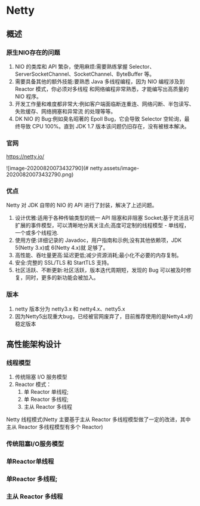 # Netty

## 概述

###  原生NIO存在的问题

1. NIO 的类库和 API 繁杂，使用麻烦:需要熟练掌握 Selector、ServerSocketChannel、SocketChannel、ByteBuffer 等。
2. 需要具备其他的额外技能:要熟悉 Java 多线程编程，因为 NIO 编程涉及到 Reactor 模式，你必须对多线程 和网络编程非常熟悉，才能编写出高质量的 NIO 程序。
3. 开发工作量和难度都非常大:例如客户端面临断连重连、网络闪断、半包读写、失败缓存、网络拥塞和异常流 的处理等等。
4. DK NIO 的 Bug:例如臭名昭著的 Epoll Bug，它会导致 Selector 空轮询，最终导致 CPU 100%。直到 JDK 1.7 版本该问题仍旧存在，没有被根本解决。

###  官网

https://netty.io/

![image-20200820073432790](# netty.assets/image-20200820073432790.png)

###  优点

Netty 对 JDK 自带的 NIO 的 API 进行了封装，解决了上述问题。

1. 设计优雅:适用于各种传输类型的统一 API 阻塞和非阻塞 Socket;基于灵活且可扩展的事件模型，可以清晰地分离关注点;高度可定制的线程模型 - 单线程，一个或多个线程池.
2. 使用方便:详细记录的 Javadoc，用户指南和示例;没有其他依赖项，JDK 5(Netty 3.x)或 6(Netty 4.x)就 足够了。
3. 高性能、吞吐量更高:延迟更低;减少资源消耗;最小化不必要的内存复制。
4. 安全:完整的 SSL/TLS 和 StartTLS 支持。
5. 社区活跃、不断更新:社区活跃，版本迭代周期短，发现的 Bug 可以被及时修复，同时，更多的新功能会被加入。

###  版本

1. netty 版本分为 netty3.x 和 netty4.x、netty5.x
2. 因为Netty5出现重大bug，已经被官网废弃了，目前推荐使用的是Netty4.x的稳定版本



## 高性能架构设计





###  线程模型 

1. 传统阻塞 I/O 服务模型
2. Reactor 模式：
   1. 单 Reactor 单线程;
   2. 单 Reactor 多线程;
   3. 主从 Reactor 多线程

Netty 线程模式(Netty 主要基于主从 Reactor 多线程模型做了一定的改进，其中主从 Reactor 多线程模型有多个 Reactor)

###  传统阻塞I/O服务模型



###  单Reactor单线程

###  单Reactor 多线程;

### 主从 Reactor 多线程

